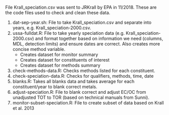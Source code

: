 File Krall_speciation.csv was sent to JRKrall by EPA in 11/2018.  These are the code files used to check and clean these data.

1. dat-sep-year.sh: File to take Krall_speciation.csv and separate into years, e.g. Krall_speciation-2000.csv.  
2. ussa-fulldat.R: File to take yearly speciation data (e.g. Krall_speciation-2000.csv) and format together based on information we need (columns, MDL, detection limits) and ensure dates are correct.  Also creates more concise method variable.
    * Creates dataset for monitor summary
    * Creates dataset for constituents of interest
    * Creates dataset for methods summary
3. check-methods-data.R: Checks methods listed for each constituent.
4. check-speciation-data.R: Checks for qualifiers, methods, time, date
5. blanks.R: Takes all blanks data and takes average for each constituent/year to blank correct metals.
6. adjust-speciation.R: File to blank correct and adjust EC/OC from unadjusted TOT to TOR (based on technical manuals from Sunni). 
7. monitor-subset-speciation.R: File to create subset of data based on Krall et al. 2013 
